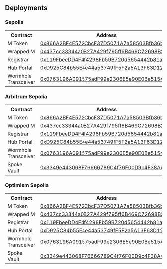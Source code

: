 ## Deployments

### Sepolia

<table>
    <tr>
        <th>Contract</th>
        <th>Address</th>
    </tr>
    <tr>
        <td>M Token</td>
        <td><a href="https://sepolia.etherscan.io/address/0x866A2BF4E572CbcF37D5071A7a58503Bfb36be1b" target="_blank">0x866A2BF4E572CbcF37D5071A7a58503Bfb36be1b</a></td>
    </tr>
    <tr>
        <td>Wrapped M</td>
        <td><a href="https://sepolia.etherscan.io/address/0x437cc33344a0B27A429f795ff6B469C72698B291" target="_blank">0x437cc33344a0B27A429f795ff6B469C72698B291</a></td>
    </tr>
    <tr>
        <td>Registrar</td>
        <td><a href="https://sepolia.etherscan.io/address/0x119FbeeDD4F4f4298Fb59B720d5654442b81ae2c" target="_blank">0x119FbeeDD4F4f4298Fb59B720d5654442b81ae2c</a></td>
    </tr>
    <tr>
        <td>Hub Portal</td>
        <td><a href="https://sepolia.etherscan.io/address/0xD925C84b55E4e44a53749fF5F2a5A13F63D128fd" target="_blank">0xD925C84b55E4e44a53749fF5F2a5A13F63D128fd</a></td>
    </tr>
    <tr>
        <td>Wormhole Transceiver</td>
        <td><a href="https://sepolia.etherscan.io/address/0x0763196A091575adF99e2306E5e90E0Be5154841" target="_blank">0x0763196A091575adF99e2306E5e90E0Be5154841</a></td>
    </tr>
</table>

### Arbitrum Sepolia

<table>
    <tr>
        <th>Contract</th>
        <th>Address</th>
    </tr>
     <tr>
        <td>M Token</td>
        <td><a href="https://sepolia.arbiscan.io/address/0x866A2BF4E572CbcF37D5071A7a58503Bfb36be1b" target="_blank">0x866A2BF4E572CbcF37D5071A7a58503Bfb36be1b</a></td>
    </tr>
    <tr>
        <td>Wrapped M</td>
        <td><a href="https://sepolia.arbiscan.io/address/0x437cc33344a0B27A429f795ff6B469C72698B291" target="_blank">0x437cc33344a0B27A429f795ff6B469C72698B291</a></td>
    </tr>
    <tr>
        <td>Registrar</td>
        <td><a href="https://sepolia.arbiscan.io/address/0x119FbeeDD4F4f4298Fb59B720d5654442b81ae2c" target="_blank">0x119FbeeDD4F4f4298Fb59B720d5654442b81ae2c</a></td>
    </tr>
    <tr>
        <td>Hub Portal</td>
        <td><a href="https://sepolia.arbiscan.io/address/0xD925C84b55E4e44a53749fF5F2a5A13F63D128fd" target="_blank">0xD925C84b55E4e44a53749fF5F2a5A13F63D128fd</a></td>
    </tr>
    <tr>
        <td>Wormhole Transceiver</td>
        <td><a href="https://sepolia.arbiscan.io/address/0x0763196A091575adF99e2306E5e90E0Be5154841" target="_blank">0x0763196A091575adF99e2306E5e90E0Be5154841</a></td>
    </tr>
    <tr>
        <td>Spoke Vault</td>
        <td><a href="https://sepolia.arbiscan.io/address/0x3349e443068F76666789C4f76F00D9c4F38A4DdE" target="_blank">0x3349e443068F76666789C4f76F00D9c4F38A4DdE</a></td>
    </tr>
</table>

### Optimism Sepolia

<table>
    <tr>
        <th>Contract</th>
        <th>Address</th>
    </tr>
    <tr>
        <td>M Token</td>
        <td><a href="https://sepolia-optimism.etherscan.io/address/0x866A2BF4E572CbcF37D5071A7a58503Bfb36be1b" target="_blank">0x866A2BF4E572CbcF37D5071A7a58503Bfb36be1b</a></td>
    </tr>
    <tr>
        <td>Wrapped M</td>
        <td><a href="https://sepolia-optimism.etherscan.io/address/0x437cc33344a0B27A429f795ff6B469C72698B291" target="_blank">0x437cc33344a0B27A429f795ff6B469C72698B291</a></td>
    </tr>
    <tr>
        <td>Registrar</td>
        <td><a href="https://sepolia-optimism.etherscan.io/address/0x119FbeeDD4F4f4298Fb59B720d5654442b81ae2c" target="_blank">0x119FbeeDD4F4f4298Fb59B720d5654442b81ae2c</a></td>
    </tr>
    <tr>
        <td>Hub Portal</td>
        <td><a href="https://sepolia-optimism.etherscan.io/address/0xD925C84b55E4e44a53749fF5F2a5A13F63D128fd" target="_blank">0xD925C84b55E4e44a53749fF5F2a5A13F63D128fd</a></td>
    </tr>
    <tr>
        <td>Wormhole Transceiver</td>
        <td><a href="https://sepolia-optimism.etherscan.io/address/0x0763196A091575adF99e2306E5e90E0Be5154841" target="_blank">0x0763196A091575adF99e2306E5e90E0Be5154841</a></td>
    </tr>
    <tr>
        <td>Spoke Vault</td>
        <td><a href="https://sepolia-optimism.etherscan.io/address/0x3349e443068F76666789C4f76F00D9c4F38A4DdE" target="_blank">0x3349e443068F76666789C4f76F00D9c4F38A4DdE</a></td>
    </tr>
</table>
